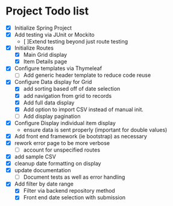 # Project Todo list

- [x] Initialize Spring Project
- [x] Add testing via JUnit or Mockito
  - [ ]Extend testing beyond just route testing
- [x] Initialize Routes
  - [x] Main Grid display
  - [x] Item Details page
- [x] Configure templates via Thymeleaf
  - [ ] Add generic header template to reduce code reuse
- [x] Configure Data display for Grid
  - [x] add sorting based off of date selection
  - [x] add navigation from grid to records
  - [x] Add full data display
  - [x] Add option to import CSV instead of manual init.
  - [ ] Add display pagination
- [x] Configure Display individual item display
  - ensure data is sent properly (important for double values)
- [x] Add front end framework (ie bootstrap) as necessary
- [x] rework error page to be more verbose
  - [ ] account for unspecified routes
- [x] add sample CSV
- [x] cleanup date formatting on display
- [x] update documentation
  - [ ] Document tests as well as error handling
- [x] Add filter by date range
  - [x] Filter via backend repository method
  - [x] Front end date selection with submission
